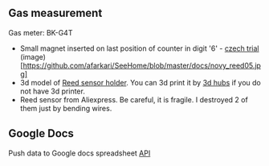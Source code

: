 ## Gas measurement
Gas meter: BK-G4T 
* Small magnet inserted on last position of counter in digit '6' - [czech trial](http://mujweb.cz/videoservis/sdsmicro.htm)
(image)[https://github.com/afarkari/SeeHome/blob/master/docs/novy_reed05.jpg] 
* 3d model of [Reed sensor holder](https://www.thingiverse.com/thing:1949041). You can 3d print it by [3d hubs](https://www.3dhubs.com) if you do not have 3d printer. 
* Reed sensor from Aliexpress. Be careful, it is fragile. I destroyed 2 of them just by bending wires. 

## Google Docs
Push data to Google docs spreadsheet
[API](https://developers.google.com/sheets/api/quickstart/python)
